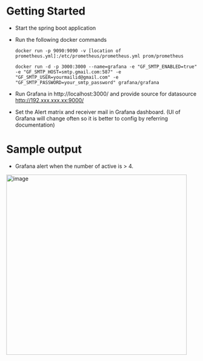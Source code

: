 
# Getting Started
* Start the spring boot application


* Run the following docker commands 

      docker run -p 9090:9090 -v [location of prometheus.yml]:/etc/prometheus/prometheus.yml prom/prometheus

      docker run -d -p 3000:3000 --name=grafana -e "GF_SMTP_ENABLED=true" -e "GF_SMTP_HOST=smtp.gmail.com:587" -e "GF_SMTP_USER=yourmailid@gmail.com" -e "GF_SMTP_PASSWORD=your_smtp_password" grafana/grafana
* Run Grafana in http://localhost:3000/ and provide source for datasource http://192.xxx.xxx.xx:9000/
* Set the Alert matrix and receiver mail in Grafana dashboard. (UI of Grafana will change often so it is better to config by referring documentation)

# Sample output
* Grafana alert when the number of active is > 4.
<img width="476" alt="image" src="https://github.com/kalithass/Microservice-Monitor-App/assets/36320295/6cb8f81e-d3a3-4636-b94f-46e6484acb90">

